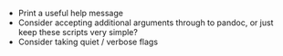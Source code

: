 
- Print a useful help message
- Consider accepting additional arguments through to pandoc, or just
  keep these scripts very simple?
- Consider taking quiet / verbose flags
